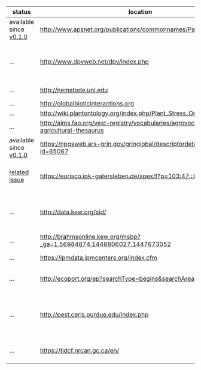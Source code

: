 
status | location | description
--- | --- | ---
available since [v0.1.0](../../releases/v0.1.0) | http://www.apsnet.org/publications/commonnames/Pages/Potato.aspx | American Phytopathological Society Common Names Diseases
... | http://www.dpvweb.net/dpv/index.php | Over 400 individual descriptions of plant viruses or virus groups are provided. Nos 1-354 were originally published in paper form by the Association of Applied Biologists (AAB) between 1970 and 1989 ...
... | http://nematode.unl.edu | Nematology Lab at UNL University of Nebraska-Lincoln
... | http://globalbioticinteractions.org | species associations
... | http://wiki.plantontology.org/index.php/Plant_Stress_Ontology | PSDO
... | http://aims.fao.org/vest-registry/vocabularies/agrovoc-multilingual-agricultural-thesaurus | AGROVOC AGROVOC Multilingual agricultural thesaurus
available since [v0.1.0](../../releases/v0.1.0) | https://npgsweb.ars-grin.gov/gringlobal/descriptordetail.aspx?id=65067 | U.S. National Plant Germplasm System ars-grin
[related issue](https://github.com/jhpoelen/samara/issues/38) | https://eurisco.ipk-gatersleben.de/apex/f?p=103:47:::NO: | EURISCO - European crop data dump available at https://eurisco.ipk-gatersleben.de/apex/EURISCO_WEB.download_file?p_id=67 
... | http://data.kew.org/sid/ | Seed Information Database — SID at Kew Gardens traits like Taxonomy, Storage Behaviour, Mean 1000 Seed Weight, Seed Dispersal, Germination, Oil Content, Protein Content, Morphology, Salt Tolerance
... | http://brahmsonline.kew.org/msbp?_ga=1.56984874.1448806027.1447673052 | The Millennium Seed Bank Partnership includes Seed accession data and Germination test data 
... | https://ipmdata.ipmcenters.org/index.cfm | Search the Integrated Pest Management database for commodities grown in the United States
... | http://ecoport.org/ep?searchType=begins&searchAreaCriteria=DP | EcoPort provides a data hub that provides open access to ecological knowledge. Link provides records of plant disease
... | http://pest.ceris.purdue.edu/index.php | National Agricultural Pest Information System (NAPIS):  Public Access Site Host:  U.S. Department of Agriculture, Animal and Plant Health Inspection Service; Purdue University, Entomology Department, Center for Environmental and Regulatory Information Systems
... | https://tidcf.nrcan.gc.ca/en/ | Natural Resources Canada. Canadian Forest Service. Scope: Trees, insects and diseases of Canada's forests (TIDCF) 
